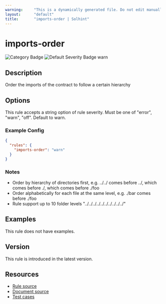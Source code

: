 ```yaml
---
warning:     "This is a dynamically generated file. Do not edit manually."
layout:      "default"
title:       "imports-order | Solhint"
---
```


# imports-order
![Category Badge](https://img.shields.io/badge/-Style%20Guide%20Rules-informational)
![Default Severity Badge warn](https://img.shields.io/badge/Default%20Severity-warn-yellow)

## Description
Order the imports of the contract to follow a certain hierarchy

## Options
This rule accepts a string option of rule severity. Must be one of "error", "warn", "off". Default to warn.

### Example Config
```json
{
  "rules": {
    "imports-order": "warn"
  }
}
```

### Notes
- Order by hierarchy of directories first, e.g. ../../ comes before ../, which comes before ./, which comes before ./foo
- Order alphabetically for each file at the same level, e.g. ./bar comes before ./foo
- Rule support up to 10 folder levels "../../../../../../../../../../"

## Examples
This rule does not have examples.

## Version
This rule is introduced in the latest version.

## Resources
- [Rule source](https://github.com/protofire/solhint/tree/master/lib/rules/naming/imports-order.js)
- [Document source](https://github.com/protofire/solhint/tree/master/docs/rules/naming/imports-order.md)
- [Test cases](https://github.com/protofire/solhint/tree/master/test/rules/naming/imports-order.js)
